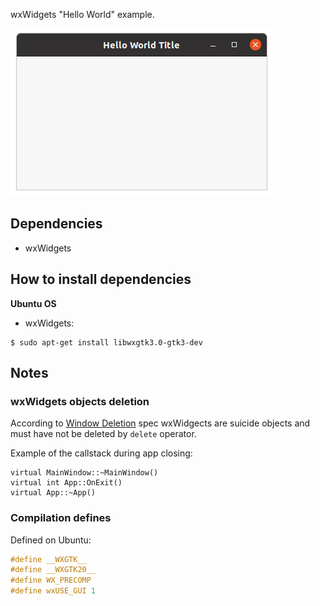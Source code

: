 wxWidgets "Hello World" example.

![MainWindow](doc/screenshots/MainWindow.png)

## Dependencies
* wxWidgets

## How to install dependencies
**Ubuntu OS**
* wxWidgets:
```
$ sudo apt-get install libwxgtk3.0-gtk3-dev
```

## Notes
### wxWidgets objects deletion
According to [Window Deletion](https://docs.wxwidgets.org/3.0/overview_windowdeletion.html) spec wxWidgects are suicide objects 
and must have not be deleted by `delete` operator.

Example of the callstack during app closing:
```
virtual MainWindow::~MainWindow()
virtual int App::OnExit()
virtual App::~App()
```

### Compilation defines
Defined on Ubuntu:
```cpp
#define __WXGTK__
#define __WXGTK20__
#define WX_PRECOMP
#define wxUSE_GUI 1
```
